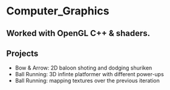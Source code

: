 # Computer_Graphics

## Worked with OpenGL C++ & shaders.

## **Projects**

* Bow & Arrow: 2D baloon shoting and dodging shuriken
* Ball Running: 3D infinte platformer with different power-ups
* Ball Running: mapping textures over the previous iteration
